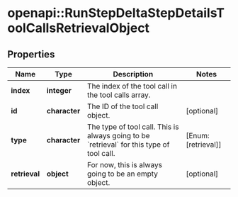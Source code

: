 # openapi::RunStepDeltaStepDetailsToolCallsRetrievalObject


## Properties
Name | Type | Description | Notes
------------ | ------------- | ------------- | -------------
**index** | **integer** | The index of the tool call in the tool calls array. | 
**id** | **character** | The ID of the tool call object. | [optional] 
**type** | **character** | The type of tool call. This is always going to be &#x60;retrieval&#x60; for this type of tool call. | [Enum: [retrieval]] 
**retrieval** | **object** | For now, this is always going to be an empty object. | [optional] 


